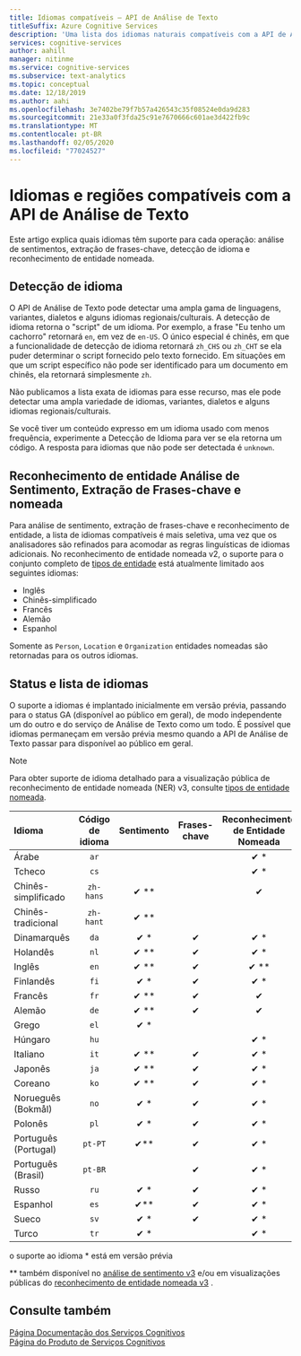 ```yaml
---
title: Idiomas compatíveis – API de Análise de Texto
titleSuffix: Azure Cognitive Services
description: 'Uma lista dos idiomas naturais compatíveis com a API de Análise de Texto. Este artigo explica quais idiomas têm suporte para cada operação: análise de sentimento, extração de frases-chave, detecção de idioma e reconhecimento de entidade.'
services: cognitive-services
author: aahill
manager: nitinme
ms.service: cognitive-services
ms.subservice: text-analytics
ms.topic: conceptual
ms.date: 12/18/2019
ms.author: aahi
ms.openlocfilehash: 3e7402be79f7b57a426543c35f08524e0da9d283
ms.sourcegitcommit: 21e33a0f3fda25c91e7670666c601ae3d422fb9c
ms.translationtype: MT
ms.contentlocale: pt-BR
ms.lasthandoff: 02/05/2020
ms.locfileid: "77024527"
---
```

# <a name="language-and-region-support-for-the-text-analytics-api"></a>Idiomas e regiões compatíveis com a API de Análise de Texto

Este artigo explica quais idiomas têm suporte para cada operação: análise de sentimentos, extração de frases-chave, detecção de idioma e reconhecimento de entidade nomeada.

## <a name="language-detection"></a>Detecção de idioma

O API de Análise de Texto pode detectar uma ampla gama de linguagens, variantes, dialetos e alguns idiomas regionais/culturais.  A detecção de idioma retorna o "script" de um idioma. Por exemplo, a frase "Eu tenho um cachorro" retornará `en`, em vez de `en-US`. O único especial é chinês, em que a funcionalidade de detecção de idioma retornará `zh_CHS` ou `zh_CHT` se ela puder determinar o script fornecido pelo texto fornecido. Em situações em que um script específico não pode ser identificado para um documento em chinês, ela retornará simplesmente `zh`.

Não publicamos a lista exata de idiomas para esse recurso, mas ele pode detectar uma ampla variedade de idiomas, variantes, dialetos e alguns idiomas regionais/culturais. 

Se você tiver um conteúdo expresso em um idioma usado com menos frequência, experimente a Detecção de Idioma para ver se ela retorna um código. A resposta para idiomas que não pode ser detectada é `unknown`.

## <a name="sentiment-analysis-key-phrase-extraction-and-named-entity-recognition"></a>Reconhecimento de entidade Análise de Sentimento, Extração de Frases-chave e nomeada

Para análise de sentimento, extração de frases-chave e reconhecimento de entidade, a lista de idiomas compatíveis é mais seletiva, uma vez que os analisadores são refinados para acomodar as regras linguísticas de idiomas adicionais. No reconhecimento de entidade nomeada v2, o suporte para o conjunto completo de [tipos de entidade](how-tos/text-analytics-how-to-entity-linking.md#named-entity-recognition-versions-and-features) está atualmente limitado aos seguintes idiomas: 
* Inglês
* Chinês-simplificado
* Francês
* Alemão
* Espanhol

Somente as `Person`, `Location` e `Organization` entidades nomeadas são retornadas para os outros idiomas.

## <a name="language-list-and-status"></a>Status e lista de idiomas

O suporte a idiomas é implantado inicialmente em versão prévia, passando para o status GA (disponível ao público em geral), de modo independente um do outro e do serviço de Análise de Texto como um todo. É possível que idiomas permaneçam em versão prévia mesmo quando a API de Análise de Texto passar para disponível ao público em geral.

> [!NOTE]
> Para obter suporte de idioma detalhado para a visualização pública de reconhecimento de entidade nomeada (NER) v3, consulte [tipos de entidade nomeada](named-entity-types.md).

| Idioma              | Código de idioma | Sentimento | Frases-chave | Reconhecimento de Entidade Nomeada | Vinculação de entidade |       Observações        |
|:----------------------|:-------------:|:---------:|:-----------:|:------------------------:|:--------------:|:------------------:|
| Árabe                |     `ar`      |           |             |           ✔ \*           |                |                    |
| Tcheco                 |     `cs`      |           |             |           ✔ \*           |                |                    |
| Chinês-simplificado    |   `zh-hans`   |  ✔ \*\*   |             |            ✔             |                |                    |
| Chinês-tradicional   |   `zh-hant`   |  ✔ \*\*   |             |                          |                |                    |
| Dinamarquês                |     `da`      |   ✔ \*    |      ✔      |           ✔ \*           |                |                    |
| Holandês                 |     `nl`      |   ✔ \**   |      ✔      |           ✔ \*           |                |                    |
| Inglês               |     `en`      |   ✔ \**   |      ✔      |          ✔ \*\*          |     ✔ \**      |                    |
| Finlandês               |     `fi`      |   ✔ \*    |      ✔      |           ✔ \*           |                |                    |
| Francês                |     `fr`      |   ✔ \**   |      ✔      |            ✔             |                |                    |
| Alemão                |     `de`      |   ✔ \**   |      ✔      |            ✔             |                |                    |
| Grego                 |     `el`      |   ✔ \*    |             |                          |                |                    |
| Húngaro             |     `hu`      |           |             |           ✔ \*           |                |                    |
| Italiano               |     `it`      |   ✔ \**   |      ✔      |           ✔ \*           |                |                    |
| Japonês              |     `ja`      |   ✔ \**   |      ✔      |           ✔ \*           |                |                    |
| Coreano                |     `ko`      |   ✔ \*\*  |      ✔      |           ✔ \*           |                |                    |
| Norueguês (Bokmål)   |     `no`      |   ✔ \*    |      ✔      |           ✔ \*           |                |                    |
| Polonês                |     `pl`      |   ✔ \*    |      ✔      |           ✔ \*           |                |                    |
| Português (Portugal) |    `pt-PT`    |   ✔\**    |      ✔      |           ✔ \*           |                | `pt` também é aceito |
| Português (Brasil)   |    `pt-BR`    |           |      ✔      |           ✔ \*           |                |                    |
| Russo               |     `ru`      |   ✔ \*    |      ✔      |           ✔ \*           |                |                    |
| Espanhol               |     `es`      |   ✔\**    |      ✔      |           ✔ \*           |     ✔ \**      |                    |
| Sueco               |     `sv`      |   ✔ \*    |      ✔      |           ✔ \*           |                |                    |
| Turco               |     `tr`      |   ✔ \*    |             |           ✔ \*           |                |                    |

o suporte ao idioma \* está em versão prévia

\** também disponível no [análise de sentimento v3](https://docs.microsoft.com/azure/cognitive-services/text-analytics/how-tos/text-analytics-how-to-sentiment-analysis#sentiment-analysis-versions-and-features) e/ou em visualizações públicas do [reconhecimento de entidade nomeada v3](how-tos/text-analytics-how-to-entity-linking.md#named-entity-recognition-versions-and-features) .

## <a name="see-also"></a>Consulte também

[Página Documentação dos Serviços Cognitivos](https://docs.microsoft.com/azure/cognitive-services/)   
[Página do Produto de Serviços Cognitivos](https://azure.microsoft.com/services/cognitive-services/)
